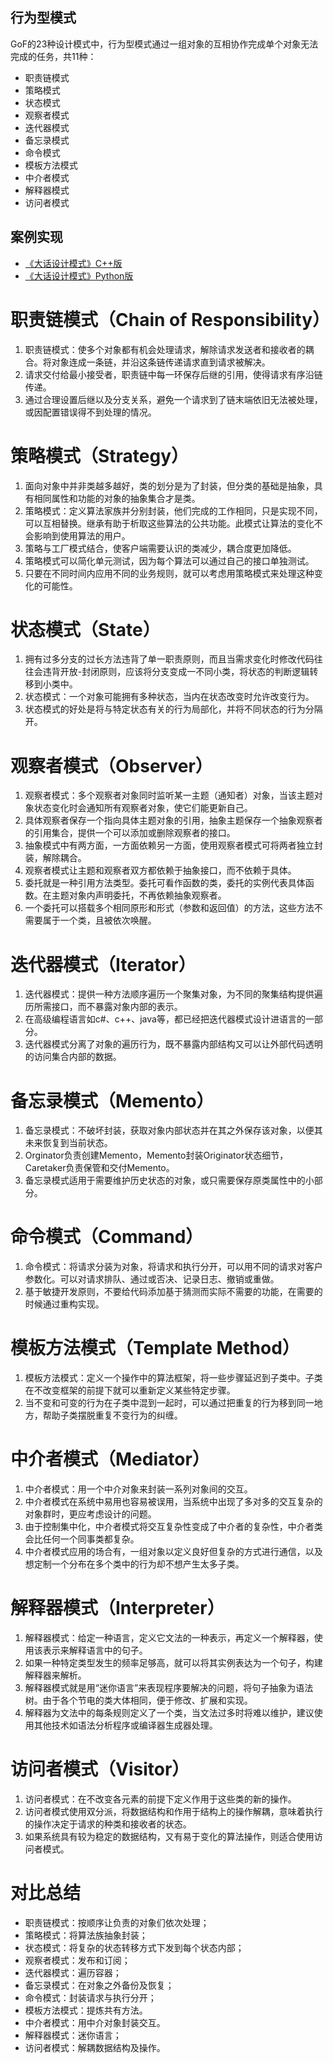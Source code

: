 ## 行为型模式

GoF的23种设计模式中，行为型模式通过一组对象的互相协作完成单个对象无法完成的任务，共11种：

- 职责链模式
- 策略模式
- 状态模式
- 观察者模式
- 迭代器模式
- 备忘录模式
- 命令模式
- 模板方法模式
- 中介者模式
- 解释器模式
- 访问者模式

## 案例实现

- [《大话设计模式》C++版](https://github.com/yogykwan/design-patterns-cpp)
- [《大话设计模式》Python版](https://github.com/yogykwan/design-patterns-py)

# 职责链模式（Chain of Responsibility）

1. 职责链模式：使多个对象都有机会处理请求，解除请求发送者和接收者的耦合。将对象连成一条链，并沿这条链传递请求直到请求被解决。
2. 请求交付给最小接受者，职责链中每一环保存后继的引用，使得请求有序沿链传递。
3. 通过合理设置后继以及分支关系，避免一个请求到了链末端依旧无法被处理，或因配置错误得不到处理的情况。

# 策略模式（Strategy）

1. 面向对象中并非类越多越好，类的划分是为了封装，但分类的基础是抽象，具有相同属性和功能的对象的抽象集合才是类。
2. 策略模式：定义算法家族并分别封装，他们完成的工作相同，只是实现不同，可以互相替换。继承有助于析取这些算法的公共功能。此模式让算法的变化不会影响到使用算法的用户。
3. 策略与工厂模式结合，使客户端需要认识的类减少，耦合度更加降低。
4. 策略模式可以简化单元测试，因为每个算法可以通过自己的接口单独测试。
5. 只要在不同时间内应用不同的业务规则，就可以考虑用策略模式来处理这种变化的可能性。

# 状态模式（State）

1. 拥有过多分支的过长方法违背了单一职责原则，而且当需求变化时修改代码往往会违背开放-封闭原则，应该将分支变成一不同小类，将状态的判断逻辑转移到小类中。
2. 状态模式：一个对象可能拥有多种状态，当内在状态改变时允许改变行为。
3. 状态模式的好处是将与特定状态有关的行为局部化，并将不同状态的行为分隔开。

# 观察者模式（Observer）

1. 观察者模式：多个观察者对象同时监听某一主题（通知者）对象，当该主题对象状态变化时会通知所有观察者对象，使它们能更新自己。
2. 具体观察者保存一个指向具体主题对象的引用，抽象主题保存一个抽象观察者的引用集合，提供一个可以添加或删除观察者的接口。
3. 抽象模式中有两方面，一方面依赖另一方面，使用观察者模式可将两者独立封装，解除耦合。
4. 观察者模式让主题和观察者双方都依赖于抽象接口，而不依赖于具体。
5. 委托就是一种引用方法类型。委托可看作函数的类，委托的实例代表具体函数。在主题对象内声明委托，不再依赖抽象观察者。
6. 一个委托可以搭载多个相同原形和形式（参数和返回值）的方法，这些方法不需要属于一个类，且被依次唤醒。

# 迭代器模式（Iterator）

1. 迭代器模式：提供一种方法顺序遍历一个聚集对象，为不同的聚集结构提供遍历所需接口，而不暴露对象内部的表示。
2. 在高级编程语言如c#、c++、java等，都已经把迭代器模式设计进语言的一部分。
3. 迭代器模式分离了对象的遍历行为，既不暴露内部结构又可以让外部代码透明的访问集合内部的数据。

# 备忘录模式（Memento）

1. 备忘录模式：不破坏封装，获取对象内部状态并在其之外保存该对象，以便其未来恢复到当前状态。
2. Orginator负责创建Memento，Memento封装Originator状态细节，Caretaker负责保管和交付Memento。
3. 备忘录模式适用于需要维护历史状态的对象，或只需要保存原类属性中的小部分。

# 命令模式（Command）

1. 命令模式：将请求分装为对象，将请求和执行分开，可以用不同的请求对客户参数化。可以对请求排队、通过或否决、记录日志、撤销或重做。
2. 基于敏捷开发原则，不要给代码添加基于猜测而实际不需要的功能，在需要的时候通过重构实现。

# 模板方法模式（Template Method）

1. 模板方法模式：定义一个操作中的算法框架，将一些步骤延迟到子类中。子类在不改变框架的前提下就可以重新定义某些特定步骤。
2. 当不变和可变的行为在子类中混到一起时，可以通过把重复的行为移到同一地方，帮助子类摆脱重复不变行为的纠缠。

# 中介者模式（Mediator）

1. 中介者模式：用一个中介对象来封装一系列对象间的交互。
2. 中介者模式在系统中易用也容易被误用，当系统中出现了多对多的交互复杂的对象群时，更应考虑设计的问题。
3. 由于控制集中化，中介者模式将交互复杂性变成了中介者的复杂性，中介者类会比任何一个同事类都复杂。
4. 中介者模式应用的场合有，一组对象以定义良好但复杂的方式进行通信，以及想定制一个分布在多个类中的行为却不想产生太多子类。

# 解释器模式（Interpreter）

1. 解释器模式：给定一种语言，定义它文法的一种表示，再定义一个解释器，使用该表示来解释语言中的句子。
2. 如果一种特定类型发生的频率足够高，就可以将其实例表达为一个句子，构建解释器来解析。
3. 解释器模式就是用“迷你语言”来表现程序要解决的问题，将句子抽象为语法树。由于各个节电的类大体相同，便于修改、扩展和实现。
4. 解释器为文法中的每条规则定义了一个类，当文法过多时将难以维护，建议使用其他技术如语法分析程序或编译器生成器处理。

# 访问者模式（Visitor）

1. 访问者模式：在不改变各元素的前提下定义作用于这些类的新的操作。
2. 访问者模式使用双分派，将数据结构和作用于结构上的操作解耦，意味着执行的操作决定于请求的种类和接收者的状态。
3. 如果系统具有较为稳定的数据结构，又有易于变化的算法操作，则适合使用访问者模式。

# 对比总结

- 职责链模式：按顺序让负责的对象们依次处理；
- 策略模式：将算法族抽象封装；
- 状态模式：将复杂的状态转移方式下发到每个状态内部；
- 观察者模式：发布和订阅；
- 迭代器模式：遍历容器；
- 备忘录模式：在对象之外备份及恢复；
- 命令模式：封装请求与执行分开；
- 模板方法模式：提炼共有方法。
- 中介者模式：用中介对象封装交互。
- 解释器模式：迷你语言；
- 访问者模式：解耦数据结构及操作。

